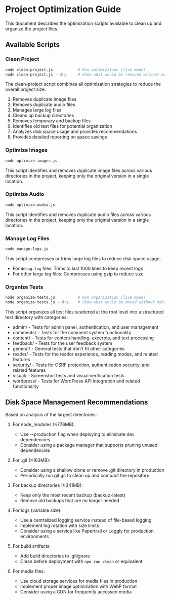 # Project Optimization Guide

This document describes the optimization scripts available to clean up and organize the project files.

## Available Scripts

### Clean Project

```bash
node clean-project.js           # Run optimization (live mode)
node clean-project.js --dry     # Show what would be removed without making changes (dry run)
```

The clean-project script combines all optimization strategies to reduce the overall project size:
1. Removes duplicate image files
2. Removes duplicate audio files
3. Manages large log files
4. Cleans up backup directories
5. Removes temporary and backup files
6. Identifies old test files for potential organization
7. Analyzes disk space usage and provides recommendations
8. Provides detailed reporting on space savings

### Optimize Images

```bash
node optimize-images.js
```

This script identifies and removes duplicate image files across various directories in the project, keeping only the original version in a single location.

### Optimize Audio

```bash
node optimize-audio.js
```

This script identifies and removes duplicate audio files across various directories in the project, keeping only the original version in a single location.

### Manage Log Files

```bash
node manage-logs.js
```

This script compresses or trims large log files to reduce disk space usage:
- For `debug.log` files: Trims to last 1000 lines to keep recent logs
- For other large log files: Compresses using gzip to reduce size

### Organize Tests

```bash
node organize-tests.js          # Run organization (live mode)
node organize-tests.js --dry    # Show what would be moved without making changes (dry run)
```

This script organizes all test files scattered at the root level into a structured test directory with categories:
- admin/ - Tests for admin panel, authentication, and user management
- comments/ - Tests for the comment system functionality
- content/ - Tests for content handling, excerpts, and text processing
- feedback/ - Tests for the user feedback system
- general/ - General tests that don't fit other categories
- reader/ - Tests for the reader experience, reading modes, and related features
- security/ - Tests for CSRF protection, authentication security, and related features
- visual/ - Screenshot tests and visual verification tests
- wordpress/ - Tests for WordPress API integration and related functionality

## Disk Space Management Recommendations

Based on analysis of the largest directories:

1. For node_modules (≈776MB):
   - Use --production flag when deploying to eliminate dev dependencies
   - Consider using a package manager that supports pruning unused dependencies

2. For .git (≈163MB):
   - Consider using a shallow clone or remove .git directory in production
   - Periodically run git gc to clean up and compact the repository

3. For backup directories (≈341MB):
   - Keep only the most recent backup (backup-latest)
   - Remove old backups that are no longer needed

4. For logs (variable size):
   - Use a centralized logging service instead of file-based logging
   - Implement log rotation with size limits
   - Consider using a service like Papertrail or Loggly for production environments

5. For build artifacts:
   - Add build directories to .gitignore
   - Clean before deployment with `npm run clean` or equivalent

6. For media files:
   - Use cloud storage services for media files in production
   - Implement proper image optimization with WebP format
   - Consider using a CDN for frequently accessed media